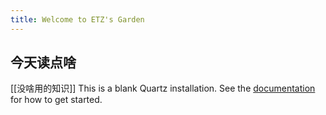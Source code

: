 ```yaml
---
title: Welcome to ETZ's Garden
---
```

## 今天读点啥
[[没啥用的知识]]
This is a blank Quartz installation.
See the [documentation](https://quartz.jzhao.xyz) for how to get started.
